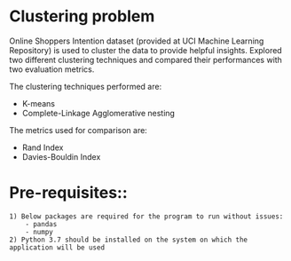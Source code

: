 # Clustering problem
Online Shoppers Intention dataset (provided at UCI Machine Learning Repository) is used
to cluster the data to provide helpful insights. Explored two different clustering techniques and compared their performances with two evaluation metrics.

The clustering techniques performed are:
- K-means
- Complete-Linkage Agglomerative nesting

The metrics used for comparison are:
- Rand Index
- Davies-Bouldin Index

# Pre-requisites::
	1) Below packages are required for the program to run without issues:
		- pandas
		- numpy
	2) Python 3.7 should be installed on the system on which the application will be used
